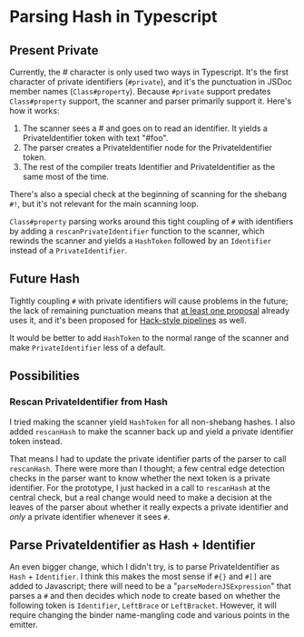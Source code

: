 # Parsing Hash in Typescript

## Present Private

Currently, the # character is only used two ways in Typescript. It's
the first character of private identifiers (`#private`), and it's the punctuation
in JSDoc member names (`Class#property`). Because `#private` support
predates `Class#property` support, the scanner and parser primarily
support it. Here's how it works:

1. The scanner sees a # and goes on to read an identifier. It yields a
   PrivateIdentifier token with text "#foo".
2. The parser creates a PrivateIdentifier node for the
   PrivateIdentifier token.
3. The rest of the compiler treats Identifier and PrivateIdentifier as
   the same most of the time.

There's also a special check at the beginning of scanning for the
shebang `#!`, but it's not relevant for the main scanning loop.

`Class#property` parsing works around this tight coupling of `#` with
identifiers by adding a `rescanPrivateIdentifier` function to the
scanner, which rewinds the scanner and yields a `HashToken` followed
by an `Identifier` instead of a `PrivateIdentifier`.

## Future Hash

Tightly coupling `#` with private identifiers will cause problems in
the future; the lack of remaining punctuation means that [at least one
proposal](https://github.com/tc39/proposal-record-tuple) already uses
it, and it's been proposed for [Hack-style
pipelines](https://github.com/tc39/proposal-pipeline-operator) as well.

It would be better to add `HashToken` to the normal range of the
scanner and make `PrivateIdentifier` less of a default.

## Possibilities

### Rescan PrivateIdentifier from Hash

I tried making the scanner yield `HashToken` for all non-shebang
hashes. I also added `rescanHash` to make the scanner back up and
yield a private identifier token instead.

That means I had to update the private identifier parts of the parser
to call `rescanHash`. There were more than I thought; a few central
edge detection checks in the parser want to know whether the next
token is a private identifier. For the prototype, I just hacked in a
call to `rescanHash` at the central check, but a real change would
need to make a decision at the leaves of the parser about whether it
really expects a private identifier and *only* a private identifier
whenever it sees `#`.


## Parse PrivateIdentifier as Hash + Identifier

An even bigger change, which I didn't try, is to parse
PrivateIdentifier as `Hash` + `Identifier`. I think this makes the
most sense if `#{}` and `#[]` are added to Javascript;
there will need to be a "`parseModernJSExpression`" that parses a `#`
and then decides which node to create based on whether the following
token is `Identifier`, `LeftBrace` or `LeftBracket`. However, it will
require changing the binder name-mangling code and various points in
the emitter.
